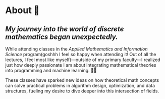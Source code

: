 # **About** 🌟

## *My journey into the world of discrete mathematics began unexpectedly.* 

While attending classes in the *Applied Mathematics and Information Science* program(goshhh I feel so happy when attending it! Out of all the lectures, I feel most like myself)—outside of my primary faculty—I realized just how deeply passionate I am about integrating mathematical theories into programming and machine learning. 🦄✨

These classes have sparked new ideas on how theoretical math concepts can solve practical problems in algorithm design, optimization, and data structures, fueling my desire to dive deeper into this intersection of fields.
